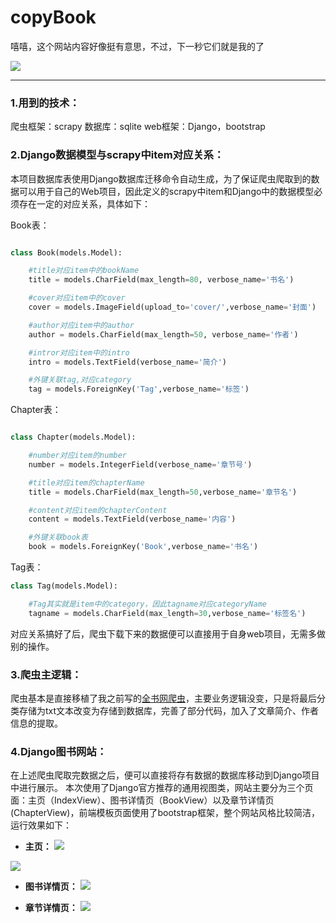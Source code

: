 # copyBook
嘻嘻，这个网站内容好像挺有意思，不过，下一秒它们就是我的了

![](https://i.imgur.com/wcXoXsf.jpg)


----------

### 1.用到的技术：
爬虫框架：scrapy
数据库：sqlite
web框架：Django，bootstrap


### 2.Django数据模型与scrapy中item对应关系：
本项目数据库表使用Django数据库迁移命令自动生成，为了保证爬虫爬取到的数据可以用于自己的Web项目，因此定义的scrapy中item和Django中的数据模型必须存在一定的对应关系，具体如下：

Book表：

```python

class Book(models.Model):

	#title对应item中的bookName
    title = models.CharField(max_length=80, verbose_name='书名')

	#cover对应item中的cover
    cover = models.ImageField(upload_to='cover/',verbose_name='封面')

	#author对应item中的author
    author = models.CharField(max_length=50, verbose_name='作者')

	#intror对应item中的intro
    intro = models.TextField(verbose_name='简介')

	#外键关联tag,对应category
    tag = models.ForeignKey('Tag',verbose_name='标签')
```
Chapter表：
```python

class Chapter(models.Model):

	#number对应item的number
    number = models.IntegerField(verbose_name='章节号')

	#title对应item的chapterName
    title = models.CharField(max_length=50,verbose_name='章节名')

	#content对应item的chapterContent
    content = models.TextField(verbose_name='内容')

	#外键关联book表
    book = models.ForeignKey('Book',verbose_name='书名')

```
Tag表：
```python
class Tag(models.Model):

	#Tag其实就是item中的category，因此tagname对应categoryName
    tagname = models.CharField(max_length=30,verbose_name='标签名')
```
对应关系搞好了后，爬虫下载下来的数据便可以直接用于自身web项目，无需多做别的操作。

### 3.爬虫主逻辑：
爬虫基本是直接移植了我之前写的[全书网爬虫](https://github.com/hahaha108/Scrapy-FictionSpider "全书网爬虫")，主要业务逻辑没变，只是将最后分类存储为txt文本改变为存储到数据库，完善了部分代码，加入了文章简介、作者信息的提取。

### 4.Django图书网站：
在上述爬虫爬取完数据之后，便可以直接将存有数据的数据库移动到Django项目中进行展示。
本次使用了Django官方推荐的通用视图类，网站主要分为三个页面：主页（IndexView）、图书详情页（BookView）以及章节详情页(ChapterView)，前端模板页面使用了bootstrap框架，整个网站风格比较简洁，运行效果如下：

- **主页：**
![](https://i.imgur.com/uggyQYu.jpg)

![](https://i.imgur.com/EP6zF83.jpg)


- **图书详情页：**
![](https://i.imgur.com/j2UnkY1.jpg)

- **章节详情页：**
![](https://i.imgur.com/aBerDoX.jpg)
